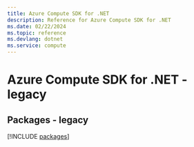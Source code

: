 ```yaml
---
title: Azure Compute SDK for .NET
description: Reference for Azure Compute SDK for .NET
ms.date: 02/22/2024
ms.topic: reference
ms.devlang: dotnet
ms.service: compute
---
```

# Azure Compute SDK for .NET - legacy
## Packages - legacy
[!INCLUDE [packages](compute-index.md)]